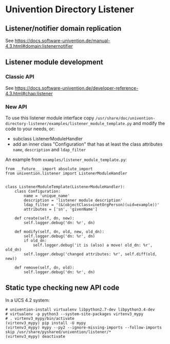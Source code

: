 # Univention Directory Listener

## Listener/notifier domain replication
See https://docs.software-univention.de/manual-4.3.html#domain:listenernotifier

## Listener module development

### Classic API

See https://docs.software-univention.de/developer-reference-4.3.html#chap:listener

### New API

To use this listener module interface copy `/usr/share/doc/univention-directory-listener/examples/listener_module_template.py` and modify the code to your needs, or:

* subclass ListenerModuleHandler
* add an inner class "Configuration" that has at least the class attributes `name`, `description` and `ldap_filter`


An example from `examples/listener_module_template.py`:

	from __future__ import absolute_import
	from univention.listener import ListenerModuleHandler


	class ListenerModuleTemplate(ListenerModuleHandler):
		class Configuration:
			name = 'unique_name'
			description = 'listener module description'
			ldap_filter = '(&(objectClass=inetOrgPerson)(uid=example))'
			attributes = ['sn', 'givenName']

		def create(self, dn, new):
			self.logger.debug('dn: %r', dn)

		def modify(self, dn, old, new, old_dn):
			self.logger.debug('dn: %r', dn)
			if old_dn:
				self.logger.debug('it is (also) a move! old_dn: %r', old_dn)
			self.logger.debug('changed attributes: %r', self.diff(old, new))

		def remove(self, dn, old):
			self.logger.debug('dn: %r', dn)

## Static type checking new API code

In a UCS 4.2 system:

	# univention-install virtualenv libpython2.7-dev libpython3.4-dev
	# virtualenv -p python3 --system-site-packages virtenv3_mypy
	# . virtenv3_mypy/bin/activate
	(virtenv3_mypy) pip install -U mypy
	(virtenv3_mypy) mypy --py2 --ignore-missing-imports --follow-imports skip /usr/share/pyshared/univention/listener/*
	(virtenv3_mypy) deactivate
